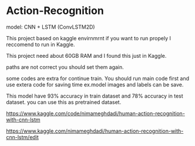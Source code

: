 # Action-Recognition
model: CNN + LSTM (ConvLSTM2D)

This project based on kaggle envirnmrnt if you want to run propely I reccomend to run in Kaggle.

This project need about 60GB RAM and I found this just in Kaggle.

paths are not correct you should set them again.

some codes are extra for continue train.
You should run main code first and use extera code for saving time ex.model images and labels can be save.

This model have 93% accuracy in train dataset and 78% accuracy in test dataset.
you can use this as pretrained dataset.

https://www.kaggle.com/code/nimameghdadi/human-action-recognition-with-cnn-lstm

https://www.kaggle.com/nimameghdadi/human-action-recognition-with-cnn-lstm/edit
